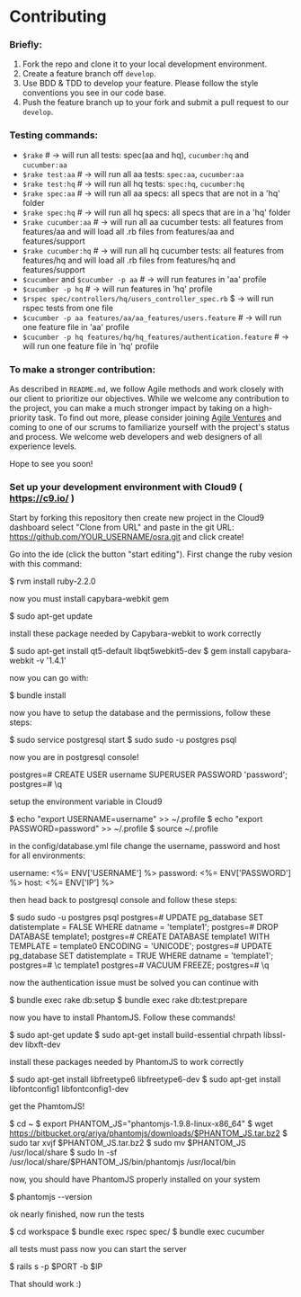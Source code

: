 Contributing
====

### Briefly:
1. Fork the repo and clone it to your local development environment.
2. Create a feature branch off `develop`.
3. Use BDD & TDD to develop your feature. Please follow the style conventions you see in our code base.
4. Push the feature branch up to your fork and submit a pull request to our `develop`.

### Testing commands:
- `$rake` # -> will run all tests: spec(aa and hq), `cucumber:hq` and `cucumber:aa`
- `$rake test:aa` # -> will run all aa tests: `spec:aa`, `cucumber:aa`
- `$rake test:hq` # -> will run all hq tests: `spec:hq`, `cucumber:hq`
- `$rake spec:aa` # -> will run all aa specs: all specs that are not in a 'hq' folder
- `$rake spec:hq` # -> will run all hq specs: all specs that are in a 'hq' folder
- `$rake cucumber:aa` # -> will run all aa cucumber tests: all features from features/aa and will load all .rb files from  features/aa and features/support
- `$rake cucumber:hq` # -> will run all hq cucumber tests: all features from features/hq and will load all .rb files from  features/hq and features/support
- `$cucumber` and `$cucumber -p aa` # -> will run features in 'aa' profile
- `$cucumber -p hq` # -> will run features in 'hq' profile
- `$rspec spec/controllers/hq/users_controller_spec.rb` $ -> will run rspec tests from one file
- `$cucumber -p aa features/aa/aa_features/users.feature` # -> will run one feature file in 'aa' profile
- `$cucumber -p hq features/hq/hq_features/authentication.feature` # -> will run one feature file in 'hq' profile

### To make a stronger contribution:
As described in `README.md`, we follow Agile methods and work closely with our client to prioritize our objectives. While we welcome any contribution to the project, you can make a much stronger impact by taking on a high-priority task. To find out more, please consider joining [Agile Ventures](http://www.agileventures.org/) and coming to one of our scrums to familiarize yourself with the project's status and process. We welcome web developers and web designers of all experience levels.

Hope to see you soon!

### Set up your development environment with Cloud9 ( https://c9.io/ )

Start by forking this repository then create new project in the Cloud9 dashboard select "Clone from URL" 
and paste in the git URL: https://github.com/YOUR_USERNAME/osra.git and click create!

Go into the ide (click the button "start editing"). First change the ruby vesion with this 
command:

$ rvm install ruby-2.2.0

now you must install capybara-webkit gem

$ sudo apt-get update

install these package needed by Capybara-webkit to work correctly

$ sudo apt-get install qt5-default libqt5webkit5-dev
$ gem install capybara-webkit -v '1.4.1'

now you can go with:

$ bundle install

now you have to setup the database and the permissions,
follow these steps:

$ sudo service postgresql start
$ sudo sudo -u postgres psql

now you are in postgresql console!

postgres=# CREATE USER username SUPERUSER PASSWORD 'password';
postgres=# \q

setup the environment variable in Cloud9

$ echo "export USERNAME=username" >> ~/.profile
$ echo "export PASSWORD=password" >> ~/.profile
$ source ~/.profile

in the config/database.yml file change the username, password and host for all environments:

  username: <%= ENV['USERNAME'] %>
  password: <%= ENV['PASSWORD'] %>
  host: <%= ENV['IP'] %>
  
then head back to postgresql console and follow these steps:

$ sudo sudo -u postgres psql
postgres=# UPDATE pg_database SET datistemplate = FALSE WHERE datname = 'template1';
postgres=# DROP DATABASE template1;
postgres=# CREATE DATABASE template1 WITH TEMPLATE = template0 ENCODING = 'UNICODE';
postgres=# UPDATE pg_database SET datistemplate = TRUE WHERE datname = 'template1';
postgres=# \c template1
postgres=# VACUUM FREEZE;
postgres=# \q

now the authentication issue must be solved you can continue with

$ bundle exec rake db:setup
$ bundle exec rake db:test:prepare

now you have to install PhantomJS. Follow these commands!

$ sudo apt-get update
$ sudo apt-get install build-essential chrpath libssl-dev libxft-dev

install these packages needed by PhantomJS to work correctly

$ sudo apt-get install libfreetype6 libfreetype6-dev
$ sudo apt-get install libfontconfig1 libfontconfig1-dev

get the PhamtomJS!

$ cd ~
$ export PHANTOM_JS="phantomjs-1.9.8-linux-x86_64"
$ wget https://bitbucket.org/ariya/phantomjs/downloads/$PHANTOM_JS.tar.bz2
$ sudo tar xvjf $PHANTOM_JS.tar.bz2
$ sudo mv $PHANTOM_JS /usr/local/share
$ sudo ln -sf /usr/local/share/$PHANTOM_JS/bin/phantomjs /usr/local/bin

now, you should have PhantomJS properly installed on your system

$ phantomjs --version

ok nearly finished, now run the tests

$ cd workspace
$ bundle exec rspec spec/
$ bundle exec cucumber

all tests must pass
now you can start the server

$  rails s -p $PORT -b $IP


That should work :)



